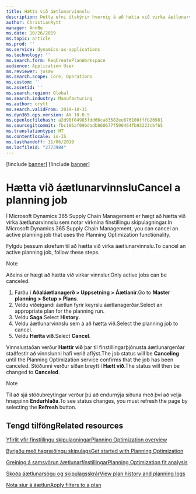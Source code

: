 ```yaml
---
title: Hætta við áætlunarvinnslu
description: Þetta efni útskýrir hvernig á að hætta við virka áætlunarvinnslu sem notar virknina fínstillingu skipulagningar.
author: ChristianRytt
manager: AnnBe
ms.date: 10/26/2019
ms.topic: article
ms.prod: ''
ms.service: dynamics-ax-applications
ms.technology: ''
ms.search.form: ReqCreatePlanWorkspace
audience: Application User
ms.reviewer: josaw
ms.search.scope: Core, Operations
ms.custom: ''
ms.assetid: ''
ms.search.region: Global
ms.search.industry: Manufacturing
ms.author: crytt
ms.search.validFrom: 2019-10-31
ms.dyn365.ops.version: AX 10.0.5
ms.openlocfilehash: a2d90f04985fdd66ca83582ee676100fffb26981
ms.sourcegitcommit: fbc106af09bdadb860677f590464fb93223cbf65
ms.translationtype: HT
ms.contentlocale: is-IS
ms.lasthandoff: 11/06/2019
ms.locfileid: "2773984"
---
```

[!include [banner](../../includes/banner.md)]
[!include [banner](../../includes/preview-banner.md)]

# <a name="cancel-a-planning-job"></a><span data-ttu-id="df79f-103">Hætta við áætlunarvinnslu</span><span class="sxs-lookup"><span data-stu-id="df79f-103">Cancel a planning job</span></span>

<span data-ttu-id="df79f-104">Í Microsoft Dynamics 365 Supply Chain Management er hægt að hætta við virka áætlunarvinnslu sem notar virknina fínstillingu skipulagningar.</span><span class="sxs-lookup"><span data-stu-id="df79f-104">In Microsoft Dynamics 365 Supply Chain Management, you can cancel an active planning job that uses the Planning Optimization functionality.</span></span>

<span data-ttu-id="df79f-105">Fylgdu þessum skrefum til að hætta við virka áætlunarvinnslu.</span><span class="sxs-lookup"><span data-stu-id="df79f-105">To cancel an active planning job, follow these steps.</span></span>

> [!NOTE]
> <span data-ttu-id="df79f-106">Aðeins er hægt að hætta við virkar vinnslur.</span><span class="sxs-lookup"><span data-stu-id="df79f-106">Only active jobs can be canceled.</span></span>

1. <span data-ttu-id="df79f-107">Farðu í **Aðaláætlanagerð \> Uppsetning \> Áætlanir**.</span><span class="sxs-lookup"><span data-stu-id="df79f-107">Go to **Master planning \> Setup \> Plans**.</span></span>
2. <span data-ttu-id="df79f-108">Veldu viðeigandi áætlun fyrir keyrslu áætlanagerðar.</span><span class="sxs-lookup"><span data-stu-id="df79f-108">Select an appropriate plan for the planning run.</span></span>
3. <span data-ttu-id="df79f-109">Veldu **Saga**.</span><span class="sxs-lookup"><span data-stu-id="df79f-109">Select **History**.</span></span>
4. <span data-ttu-id="df79f-110">Veldu áætlunarvinnslu sem á að hætta við.</span><span class="sxs-lookup"><span data-stu-id="df79f-110">Select the planning job to cancel.</span></span>
5. <span data-ttu-id="df79f-111">Veldu **Hætta við**.</span><span class="sxs-lookup"><span data-stu-id="df79f-111">Select **Cancel**.</span></span>

<span data-ttu-id="df79f-112">Vinnslustaðan verður **Hættir við** þar til fínstillingarþjónusta áætlunargerðar staðfestir að vinnslunni hafi verið aflýst.</span><span class="sxs-lookup"><span data-stu-id="df79f-112">The job status will be **Canceling** until the Planning Optimization service confirms that the job has been canceled.</span></span> <span data-ttu-id="df79f-113">Stöðunni verður síðan breytt í **Hætt við**.</span><span class="sxs-lookup"><span data-stu-id="df79f-113">The status will then be changed to **Canceled**.</span></span>

> [!NOTE]
> <span data-ttu-id="df79f-114">Til að sjá stöðubreytingar verður þú að endurnýja síðuna með því að velja hnappinn **Endurhlaða**.</span><span class="sxs-lookup"><span data-stu-id="df79f-114">To see status changes, you must refresh the page by selecting the **Refresh** button.</span></span>

## <a name="related-resources"></a><span data-ttu-id="df79f-115">Tengd tilföng</span><span class="sxs-lookup"><span data-stu-id="df79f-115">Related resources</span></span>

[<span data-ttu-id="df79f-116">Yfirlit yfir fínstillingu skipulagningar</span><span class="sxs-lookup"><span data-stu-id="df79f-116">Planning Optimization overview</span></span>](planning-optimization-overview.md)

[<span data-ttu-id="df79f-117">Byrjaðu með hagræðingu skipulags</span><span class="sxs-lookup"><span data-stu-id="df79f-117">Get started with Planning Optimization</span></span>](get-started.md)

[<span data-ttu-id="df79f-118">Greining á samsvörun áætlunarfínstillingar</span><span class="sxs-lookup"><span data-stu-id="df79f-118">Planning Optimization fit analysis</span></span>](planning-optimization-fit-analysis.md)

[<span data-ttu-id="df79f-119">Skoða áætlunarsögu og skipulagsskrár</span><span class="sxs-lookup"><span data-stu-id="df79f-119">View plan history and planning logs</span></span>](plan-history-logs.md)

[<span data-ttu-id="df79f-120">Nota síur á áætlun</span><span class="sxs-lookup"><span data-stu-id="df79f-120">Apply filters to a plan</span></span>](plan-filters.md)
